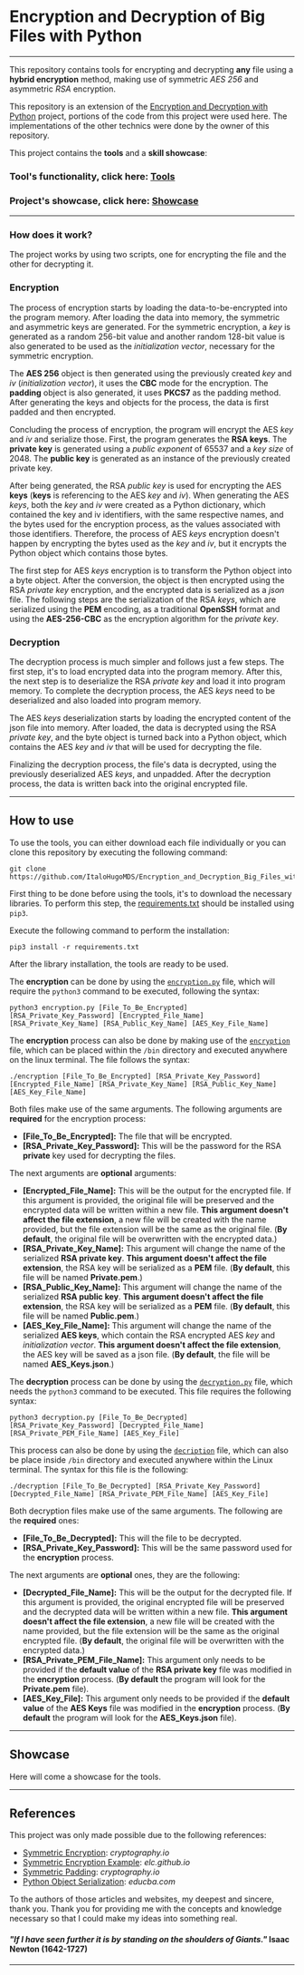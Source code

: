 # Encryption and Decryption of Big Files with Python  

---

This repository contains tools for encrypting and decrypting **any** file using a **hybrid encryption** method, making
use of symmetric *AES 256* and asymmetric *RSA* encryption.  

This repository is an extension of the [Encryption and Decryption with Python][link1] project, portions of the code
from this project were used here. The implementations of the other technics were done by the owner of this repository.  

This project contains the **tools** and a **skill showcase**:

### Tool's functionality, click here: [Tools][tools]  

### Project's showcase, click here: [Showcase][showcase]  

---

### How does it work?  

The project works by using two scripts, one for encrypting the file and the other for decrypting it.  

### Encryption  

The process of encryption starts by loading the data-to-be-encrypted into the program memory. After loading the data
into memory, the symmetric and asymmetric keys are generated. For the symmetric encryption, a *key* is generated as a
random 256-bit value and another random 128-bit value is also generated to be used as the *initialization vector*,
necessary for the symmetric encryption.  

The **AES 256** object is then generated using the previously created *key* and *iv* (*initialization vector*), it uses
the **CBC** mode for the encryption. The **padding** object is also generated, it uses **PKCS7** as the padding method. 
After generating the keys and objects for the process, the data is first padded and then encrypted.  

Concluding the process of encryption, the program will encrypt the AES *key* and *iv* and serialize those. First, the
program generates the **RSA keys**. The **private key** is generated using a *public exponent* of 65537 and a *key size*
of 2048. The **public key** is generated as an instance of the previously created private key.  

After being generated, the RSA *public key* is used for encrypting the AES **keys** (**keys** is referencing to the AES
*key* and *iv*). When generating the AES *keys*, both the *key* and *iv* were created as a Python dictionary, which
contained the key and iv identifiers, with the same respective names, and the bytes used for the encryption process, as
the values associated with those identifiers. Therefore, the process of AES *keys* encryption doesn't happen by
encrypting the bytes used as the *key* and *iv*, but it encrypts the Python object which contains those bytes.  

The first step for AES *keys* encryption is to transform the Python object into a byte object. After the conversion, the
object is then encrypted using the RSA *private key* encryption, and the encrypted data is serialized as a *json* file.
The following steps are the serialization of the RSA *keys*, which are serialized using the **PEM** encoding, as a
traditional **OpenSSH** format and using the **AES-256-CBC** as the encryption algorithm for the *private key*.  

### Decryption  

The decryption process is much simpler and follows just a few steps. The first step, it's to load encrypted data into
the program memory. After this, the next step is to deserialize the RSA *private key* and load it into program memory.
To complete the decryption process, the AES *keys* need to be deserialized and also loaded into program memory.  

The AES *keys* deserialization starts by loading the encrypted content of the json file into memory. After loaded, the
data is decrypted using the RSA *private key*, and the byte object is turned back into a Python object, which contains
the AES *key* and *iv* that will be used for decrypting the file.  

Finalizing the decryption process, the file's data is decrypted, using the previously deserialized AES *keys*, and
unpadded. After the decryption process, the data is written back into the original encrypted file.  

---

## How to use  

To use the tools, you can either download each file individually or you can clone this repository by executing the
following command:  

```
git clone https://github.com/ItaloHugoMDS/Encryption_and_Decryption_Big_Files_with_Python.git
```

First thing to be done before using the tools, it's to download the necessary libraries. To perform this step, the
[requirements.txt][file1] should be installed using `pip3`.  

Execute the following command to perform the installation:

```
pip3 install -r requirements.txt
```

After the library installation, the tools are ready to be used.  

The **encryption** can be done by using the [`encryption.py`][file2] file, which will require the `python3` command to
be executed, following the syntax:  

```
python3 encryption.py [File_To_Be_Encrypted] [RSA_Private_Key_Password] [Encrypted_File_Name] [RSA_Private_Key_Name] [RSA_Public_Key_Name] [AES_Key_File_Name]
```

The **encryption** process can also be done by making use of the [`encryption`][file3] file, which can be placed within
the `/bin` directory and executed anywhere on the linux terminal. The file follows the syntax:  

```
./encryption [File_To_Be_Encrypted] [RSA_Private_Key_Password] [Encrypted_File_Name] [RSA_Private_Key_Name] [RSA_Public_Key_Name] [AES_Key_File_Name]
```

Both files make use of the same arguments. The following arguments are **required** for the encryption process:  

- **[File_To_Be_Encrypted]:** The file that will be encrypted.  
- **[RSA_Private_Key_Password]:** This will be the password for the RSA **private** key used for decrypting the files.  

The next arguments are **optional** arguments:  

- **[Encrypted_File_Name]:** This will be the output for the encrypted file. If this argument is provided, the original
file will be preserved and the encrypted data will be written within a new file. **This argument doesn't affect the file
extension**, a new file will be created with the name provided, but the file extension will be the same as the original
file. (**By default**, the original file will be overwritten with the encrypted data.)  
- **[RSA_Private_Key_Name]:** This argument will change the name of the serialized **RSA private key**. **This argument
doesn't affect the file extension**, the RSA key will be serialized as a **PEM** file. (**By default**, this file will be
named **Private.pem**.)  
- **[RSA_Public_Key_Name]:** This argument will change the name of the serialized **RSA public key**. **This argument
doesn't affect the file extension**, the RSA key will be serialized as a **PEM** file. (**By default**, this file will be
named **Public.pem**.)  
- **[AES_Key_File_Name]:** This argument will change the name of the serialized **AES keys**, which contain the RSA
encrypted AES *key* and *initialization vector*. **This argument doesn't affect the file extension**, the AES key will
be saved as a json file. (**By default**, the file will be named **AES_Keys.json**.)  

The **decryption** process can be done by using the [`decryption.py`][file4] file, which needs the `python3` command to
be executed. This file requires the following syntax:  

```
python3 decryption.py [File_To_Be_Decrypted] [RSA_Private_Key_Password] [Decrypted_File_Name] [RSA_Private_PEM_File_Name] [AES_Key_File]
```

This process can also be done by using the [`decription`][file5] file, which can also be place inside `/bin` directory
and executed anywhere within the Linux terminal. The syntax for this file is the following:  

```
./decryption [File_To_Be_Decrypted] [RSA_Private_Key_Password] [Decrypted_File_Name] [RSA_Private_PEM_File_Name] [AES_Key_File]
```

Both decryption files make use of the same arguments. The following are the **required** ones:  

- **[File_To_Be_Decrypted]:** This will the file to be decrypted.  
- **[RSA_Private_Key_Password]:** This will be the same password used for the **encryption** process.  

The next arguments are **optional** ones, they are the following:  

- **[Decrypted_File_Name]:** This will be the output for the decrypted file. If this argument is provided, the original
encrypted file will be preserved and the decrypted data will be written within a new file. **This argument doesn't
affect the file extension**, a new file will be created with the name provided, but the file extension will be the same
as the original encrypted file. (**By default**, the original file will be overwritten with the encrypted data.)  
- **[RSA_Private_PEM_File_Name]:** This argument only needs to be provided if the **default value** of the **RSA private
key** file was modified in the **encryption** process. (**By default** the program will look for the **Private.pem**
file).  
- **[AES_Key_File]:** This argument only needs to be provided if the **default value** of the **AES Keys** file was
modified in the **encryption** process. (**By default** the program will look for the **AES_Keys.json** file).  

---

## Showcase  

Here will come a showcase for the tools.  

---

## References  

This project was only made possible due to the following references:  

- [Symmetric Encryption][ref1]: *cryptography.io*  
- [Symmetric Encryption Example][ref2]: *elc.github.io*  
- [Symmetric Padding][ref3]: *cryptography.io*  
- [Python Object Serialization][ref4]: *educba.com*  

To the authors of those articles and websites, my deepest and sincere, thank you. Thank you for providing me with the
concepts and knowledge necessary so that I could make my ideas into something real.  

#### *"If I have seen further it is by standing on the shoulders of Giants."* Isaac Newton (1642-1727)  

---

[link1]: https://github.com/ItaloHugoMDS/Encryption_and_Decryption_with_Python
[ref1]: https://cryptography.io/en/latest/hazmat/primitives/symmetric-encryption/ "Symmetric Encryption"
[ref2]: https://elc.github.io/python-security/chapters/06_Symmetric_Encryption.html "Symmetric Encryption Example"
[ref3]: https://cryptography.io/en/latest/hazmat/primitives/padding/# "PKCS7 Padding"
[ref4]: https://www.educba.com/python-object-serialization/ "Serializing Byte Object"
[tools]: https://github.com/ItaloHugoMDS/Encryption_and_Decryption_Big_Files_with_Python?tab=readme-ov-file#how-to-use
[showcase]: https://github.com/ItaloHugoMDS/Encryption_and_Decryption_Big_Files_with_Python?tab=readme-ov-file#showcase
[file1]: https://github.com/ItaloHugoMDS/Encryption_and_Decryption_Big_Files_with_Python/blob/main/requirements.txt
[file2]: https://github.com/ItaloHugoMDS/Encryption_and_Decryption_Big_Files_with_Python/blob/main/encryption.py
[file3]: https://github.com/ItaloHugoMDS/Encryption_and_Decryption_Big_Files_with_Python/blob/main/encryption
[file4]: https://github.com/ItaloHugoMDS/Encryption_and_Decryption_Big_Files_with_Python/blob/main/decryption.py
[file5]: https://github.com/ItaloHugoMDS/Encryption_and_Decryption_Big_Files_with_Python/blob/main/decryption
